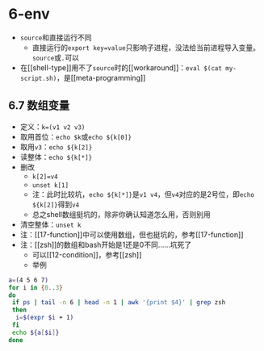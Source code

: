 # 6-env
- `source`和直接运行不同
  - 直接运行的`export key=value`只影响子进程，没法给当前进程导入变量。`source`或`.`可以
- 在[[shell-type]]用不了`source`时的[[workaround]]：`eval $(cat my-script.sh)`，是[[meta-programming]]
## 6.7 数组变量
- 定义：`k=(v1 v2 v3)`
- 取用首位：`echo $k`或`echo ${k[0]}`
- 取用`v3`：`echo ${k[2]}`
- 读整体：`echo ${k[*]}`
- 删改
  - `k[2]=v4`
  - `unset k[1]`
  - 注：此时比较坑，`echo ${k[*]}`是`v1 v4`，但`v4`对应的是2号位，即`echo ${k[2]}`得到`v4`
  - 总之shell数组挺坑的，除非你确认知道怎么用，否则别用
- 清空整体：`unset k`
- 注：[[17-function]]中可以使用数组，但也挺坑的，参考[[17-function]]
- 注：[[zsh]]的数组和bash开始是1还是0不同……坑死了
  - 可以[[12-condition]]，参考[[zsh]]
  - 举例
```sh
a=(4 5 6 7)
for i in {0..3}
do
 if ps | tail -n 6 | head -n 1 | awk '{print $4}' | grep zsh
 then
  i=$(expr $i + 1)
 fi
 echo ${a[$i]}
done
```